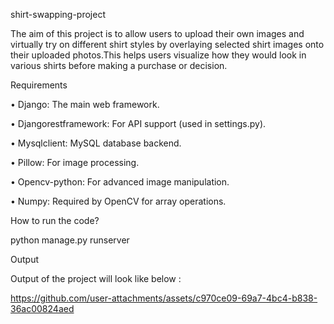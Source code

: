 shirt-swapping-project

The aim of this project is to allow users to upload their own images and virtually try on different shirt styles by overlaying selected shirt images onto their uploaded photos.This helps users visualize how they would look in various shirts before making a purchase or decision.

Requirements

• Django: The main web framework.

• Djangorestframework: For API support (used in settings.py).

• Mysqlclient: MySQL database backend.

• Pillow: For image processing.

• Opencv-python: For advanced image manipulation.

• Numpy: Required by OpenCV for array operations.

How to run the code?

python manage.py runserver

Output

Output of the project will look like below :

https://github.com/user-attachments/assets/c970ce09-69a7-4bc4-b838-36ac00824aed


